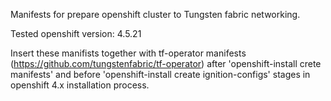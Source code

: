 Manifests for prepare openshift cluster to Tungsten fabric networking.

Tested openshift version: 4.5.21

Insert these manifists together with tf-operator manifests (https://github.com/tungstenfabric/tf-operator) after 'openshift-install crete manifests' and before 'openshift-install create ignition-configs' stages in openshift 4.x installation process.